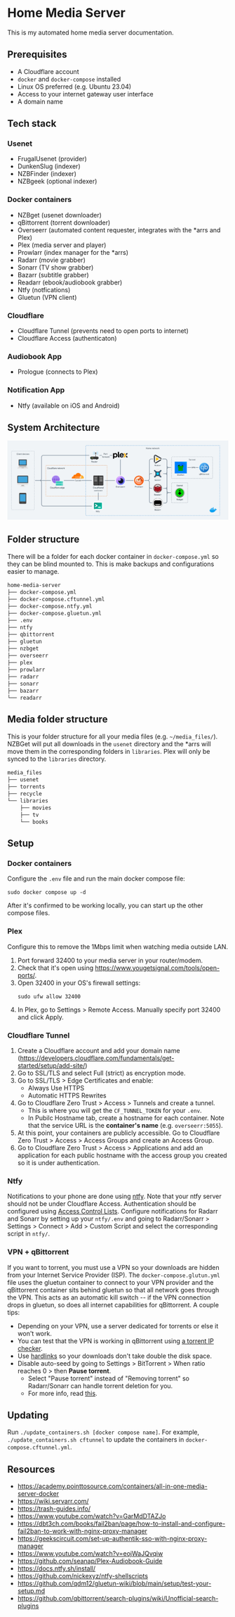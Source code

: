 # Home Media Server

This is my automated home media server documentation.

## Prerequisites
- A Cloudflare account
- `docker` and `docker-compose` installed
- Linux OS preferred (e.g. Ubuntu 23.04)
- Access to your internet gateway user interface
- A domain name

## Tech stack

### Usenet
- FrugalUsenet (provider)
- DunkenSlug (indexer)
- NZBFinder (indexer)
- NZBgeek (optional indexer)

### Docker containers
- NZBget (usenet downloader)
- qBittorrent (torrent downloader)
- Overseerr (automated content requester, integrates with the *arrs and Plex)
- Plex (media server and player)
- Prowlarr (index manager for the *arrs)
- Radarr (movie grabber)
- Sonarr (TV show grabber)
- Bazarr (subtitle grabber)
- Readarr (ebook/audiobook grabber)
- Ntfy (notfications)
- Gluetun (VPN client)

### Cloudflare
- Cloudflare Tunnel (prevents need to open ports to internet)
- Cloudflare Access (authenticaton)

### Audiobook App
- Prologue (connects to Plex)

### Notification App 
- Ntfy (available on iOS and Android)

## System Architecture
![System Architecture](./media/architecture.jpg)

## Folder structure
There will be a folder for each docker container in `docker-compose.yml` so they can be blind mounted to. This is make backups and configurations easier to manage. 
```
home-media-server
├── docker-compose.yml
├── docker-compose.cftunnel.yml
├── docker-compose.ntfy.yml
├── docker-compose.gluetun.yml
├── .env
├── ntfy
├── qbittorrent
├── gluetun
├── nzbget
├── overseerr
├── plex
├── prowlarr
├── radarr
├── sonarr
├── bazarr
└── readarr
```

## Media folder structure 
This is your folder structure for all your media files (e.g. `~/media_files/`). NZBGet will put all downloads in the `usenet` directory and the *arrs will move them in the corresponding folders in `libraries`. Plex will only be synced to the `libraries` directory.
```
media_files
├── usenet
├── torrents 
├── recycle 
└── libraries
    ├── movies
    ├── tv
    └── books
```

## Setup
### Docker containers
Configure the `.env` file and run the main docker compose file:
```
sudo docker compose up -d
```
After it's confirmed to be working locally, you can start up the other compose files. 

### Plex
Configure this to remove the 1Mbps limit when watching media outside LAN.
1. Port forward 32400 to your media server in your router/modem.
1. Check that it's open using https://www.yougetsignal.com/tools/open-ports/.
1. Open 32400 in your OS's firewall settings:
    ```
    sudo ufw allow 32400
    ```
1. In Plex, go to Settings > Remote Access. Manually specify port 32400 and click Apply.

### Cloudflare Tunnel
1. Create a Cloudflare account and add your domain name (https://developers.cloudflare.com/fundamentals/get-started/setup/add-site/)
1. Go to SSL/TLS and select Full (strict) as encryption mode. 
1. Go to SSL/TLS > Edge Certificates and enable:
    - Always Use HTTPS
    - Automatic HTTPS Rewrites
1. Go to Cloudflare Zero Trust > Access > Tunnels and create a tunnel.
    - This is where you will get the `CF_TUNNEL_TOKEN` for your `.env`.
    - In Pubilc Hostname tab, create a hostname for each container. Note that the
    service URL is the **container's name** (e.g. `overseerr:5055`).
1. At this point, your containers are publicly accessible. Go to Cloudflare Zero Trust > Access > Access Groups and create an Access Group.
1. Go to Cloudflare Zero Trust > Access > Applications and add an application for each 
public hostname with the access group you created so it is under authentication. 

### Ntfy
Notifications to your phone are done using [ntfy](https://docs.ntfy.sh/). Note that your ntfy server should
not be under Cloudflare Access. Authentication should be configured using 
[Access Control Lists](https://docs.ntfy.sh/config/#access-control). Configure 
notifications for Radarr and Sonarr by setting up your `ntfy/.env` and 
going to Radarr/Sonarr > Settings > Connect > Add > Custom Script 
and select the corresponding script in `ntfy/`. 

### VPN + qBittorrent
If you want to torrent, you must use a VPN so your downloads are hidden
from your Internet Service Provider (ISP). The `docker-compose.glutun.yml` file
uses the gluetun container to connect to your VPN provider and the qBittorrent 
container sits behind gluetun so that all network goes through the VPN. 
This acts as an automatic kill switch -- if the VPN connection drops in gluetun, so does 
all internet capabilities for qBittorrent. A couple tips:
- Depending on your VPN, use a server dedicated for torrents or else it won't work. 
- You can test that the VPN is working in qBittorrent using [a torrent IP checker](https://torguard.net/checkmytorrentipaddress.php).
- Use [hardlinks](https://trash-guides.info/Hardlinks/Hardlinks-and-Instant-Moves/) so your downloads don't take double the disk space.
- Disable auto-seed by going to Settings > BitTorrent > When ratio reaches 0 > then **Pause torrent**.
  - Select "Pause torrent" instead of "Removing torrent" so Radarr/Sonarr can handle torrent deletion for you.
  - For more info, read [this](https://wiki.servarr.com/radarr/settings#completed-download-handling).

## Updating
Run `./update_containers.sh [docker compose name]`. For example, `./update_containers.sh cftunnel` to update the containers in `docker-compose.cftunnel.yml`.

## Resources
- https://academy.pointtosource.com/containers/all-in-one-media-server-docker
- https://wiki.servarr.com/
- https://trash-guides.info/
- https://www.youtube.com/watch?v=GarMdDTAZJo
- https://dbt3ch.com/books/fail2ban/page/how-to-install-and-configure-fail2ban-to-work-with-nginx-proxy-manager
- https://geekscircuit.com/set-up-authentik-sso-with-nginx-proxy-manager
- https://www.youtube.com/watch?v=eojWaJQvqiw
- https://github.com/seanap/Plex-Audiobook-Guide
- https://docs.ntfy.sh/install/
- https://github.com/nickexyz/ntfy-shellscripts
- https://github.com/qdm12/gluetun-wiki/blob/main/setup/test-your-setup.md
- https://github.com/qbittorrent/search-plugins/wiki/Unofficial-search-plugins
